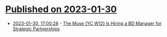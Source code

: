 # [Published on 2023-01-30](index.md)

* [2023-01-30, 17:00:28](https://news.ycombinator.com/item?id=34582681) - [The Muse (YC W12) Is Hiring a BD Manager for Strategic Partnerships](https://www.themuse.com/jobs/themuse/manager-business-development-strategic-partnerships)
